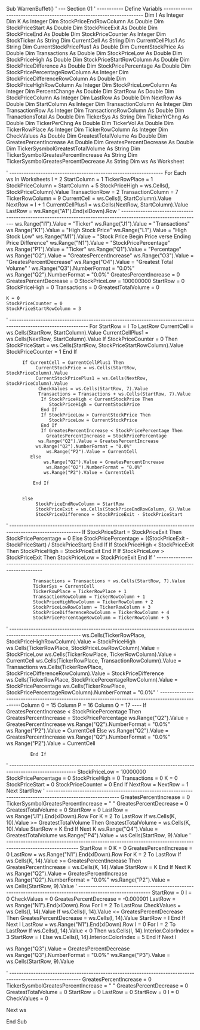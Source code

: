 Sub WarrenBuffet()
' --- Section 01
' ----------- Define Variabls ---------------------------------------------------------------------
Dim I As Integer
Dim K As Integer
Dim StockPriceEndRowColumn As Double
Dim StockPriceStart As Double
Dim StockPriceExit As Double
Dim StockPriceEnd As Double
Dim StockPriceCounter As Integer
Dim StockTicker As String
Dim CurrentCell As String
Dim CurrentCellPlus1 As String
Dim CurrentStockPricePlus1 As Double
Dim CurrentStockPrice As Double
Dim Transactions As Double
Dim StockPriceLow As Double
Dim StockPriceHigh As Double
Dim StockPriceStartRowColumn As Double
Dim StockPriceDifference As Double
Dim StockPricePercentage As Double
Dim StockPricePercentageRowColumn As Integer
Dim StockPriceDifferenceRowColumn As Double
Dim StockPriceHighRowColumn As Integer
Dim StockPriceLowColumn As Integer
Dim PercentChange As Double
Dim StartRow As Double
Dim StockPriceColumn As Integer
Dim LastRow As Double
Dim NextRow As Double
Dim StartColumn As Integer
Dim TransactionColumn As Integer
Dim TransactionRow As Integer
Dim TransactionsRowColumn As Double
Dim TranactionsTotal As Double
Dim TickerSys As String
Dim TickerYrChng As Double
Dim TickerPerChng As Double
Dim TickerVol As Double
Dim TickerRowPlace As Integer
Dim TickerRowColumn As Integer
Dim CheckValues As Double
Dim GreatestTotalVolume As Double
Dim GreatesPercentIncrease As Double
Dim GreatesPercentDecrease As Double
Dim TickerSysmbolGreatestTotalVolume As String
Dim TickerSysmbolGreatesPercentIncrease As String
Dim TickerSysmbolGreatesPercentDecrease As String
Dim ws As Worksheet

' ----------------------------------------------------------------
For Each ws In Worksheets
    I = 2
    StartColumn = 1
    TickerRowPlace = 1
    StockPriceColumn = StartColumn + 5
    StockPriceHigh = ws.Cells(I, StockPriceColumn).Value
    TransactionRow = 2
    TransactionColumn = 7
    TickerRowColumn = 9
    CurrentCell = ws.Cells(I, StartColumn).Value
    NextRow = I + 1
    CurrentCellPlus1 = ws.Cells(NextRow, StartColumn).Value
    LastRow = ws.Range("A1").End(xlDown).Row
    ' ---------------------------------------------------------------------------------------------------------------
    ws.Range("I1").Value = "Ticker"
    ws.Range("J1").Value = "Transactions"
    ws.Range("K1").Value = "High Stock Price"
    ws.Range("L1").Value = "High Stock Low"
    ws.Range("M1").Value = "Stock Price Begin Price verse Ending Price Difference"
    ws.Range("N1").Value = "StockPricePercentage"
    ws.Range("P1").Value = "Ticker"
    ws.Range("Q1").Value = "Percentage"
    ws.Range("O2").Value = "GreatesPercentIncrease"
    ws.Range("O3").Value = "GreatesPercentDecrease"
    ws.Range("O4").Value = "Greatest Total Volume"
'  ws.Range("Q3").NumberFormat = "0.0%"
  ws.Range("Q2").NumberFormat = "0.0%"
    GreatesPercentIncrease = 0
    GreatesPercentDecrease = 0
    StockPriceLow = 100000000
    StartRow = 0
    StockPriceHigh = 0
    Transactions = 0
   GreatestTotalVolume = 0
                   
    K = 0
    StockPriceCounter = 0
    StockPriceStartRowColumn = 3
       
' ---------------------------------------------------------------------------------------------------------------
    For StartRow = I To LastRow
        CurrentCell = ws.Cells(StartRow, StartColumn).Value
        CurrentCellPlus1 = ws.Cells(NextRow, StartColumn).Value
        If StockPriceCounter = 0 Then
               StockPriceStart = ws.Cells(StartRow, StockPriceStartRowColumn).Value
               StockPriceCounter = 1
         End If
         
        
          If CurrentCell = CurrentCellPlus1 Then
               CurrentStockPrice = ws.Cells(StartRow, StockPriceColumn).Value
               CurrentStockPricePlus1 = ws.Cells(NextRow, StockPriceColumn).Value
                CheckValues = ws.Cells(StartRow, 7).Value
                Transactions = Transactions + ws.Cells(StartRow, 7).Value
                 If StockPriceHigh < CurrentStockPrice Then
                    StockPriceHigh = CurrentStockPrice
                 End If
                 If StockPriceLow > CurrentStockPrice Then
                    StockPriceLow = CurrentStockPrice
                 End If
                 If GreatesPercentIncrease < StockPricePercentage Then
                   GreatesPercentIncrease = StockPricePercentage
                ws.Range("Q2").Value = GreatesPercentIncrease
               ws.Range("Q2").NumberFormat = "0.0%"
                   ws.Range("P2").Value = CurrentCell
             Else
                  ws.Range("Q2").Value = GreatesPercentIncrease
                   ws.Range("Q2").NumberFormat = "0.0%"
                  ws.Range("P2").Value = CurrentCell
           
              End If
            

          Else
               StockPriceEndRowColumn = StartRow
               StockPriceExit = ws.Cells(StockPriceEndRowColumn, 6).Value
               StockPriceDifference = StockPriceExit - StockPriceStart
   
               
   ' ------------------------------------------------------------------------------------------------------------
              If StockPriceStart = StockPriceExit Then
                  StockPricePercentage = 0
              Else
                 StockPricePercentage = ((StockPriceExit - StockPriceStart) / StockPriceStart)
              End If
              If StockPriceHigh < StockPriceExit Then
                 StockPriceHigh = StockPriceExit
              End If
              If StockPriceLow > StockPriceExit Then
                 StockPriceLow = StockPriceExit
              End If
 ' ------------------------------------------------------------------------------------------------------------
             
              Transactions = Transactions + ws.Cells(StartRow, 7).Value
              TickerSys = CurrentCell
              TickerRowPlace = TickerRowPlace + 1
              TransactionRowColumn = TickerRowColumn + 1
              StockPriceHighRowColumn = TickerRowColumn + 2
              StockPriceLowRowColumn = TickerRowColumn + 3
              StockPriceDifferenceRowColumn = TickerRowColumn + 4
              StockPricePercentageRowColumn = TickerRowColumn + 5
                      
' ------------------------------------------------------------------------------------------------------------
              ws.Cells(TickerRowPlace, StockPriceHighRowColumn).Value = StockPriceHigh
              ws.Cells(TickerRowPlace, StockPriceLowRowColumn).Value = StockPriceLow
              ws.Cells(TickerRowPlace, TickerRowColumn).Value = CurrentCell
              ws.Cells(TickerRowPlace, TransactionRowColumn).Value = Transactions
              ws.Cells(TickerRowPlace, StockPriceDifferenceRowColumn).Value = StockPriceDifference
              ws.Cells(TickerRowPlace, StockPricePercentageRowColumn).Value = StockPricePercentage
              ws.Cells(TickerRowPlace, StockPricePercentageRowColumn).NumberFormat = "0.0%"
' --------------------------------------------------------------------------------------------------Column 0 = 15 Column P = 16 Column Q = 17 ----
            If GreatesPercentIncrease < StockPricePercentage Then
                   GreatesPercentIncrease = StockPricePercentage
                   ws.Range("Q2").Value = GreatesPercentIncrease
                   ws.Range("Q2").NumberFormat = "0.0%"
                   ws.Range("P2").Value = CurrentCell
             Else
                     ws.Range("Q2").Value = GreatesPercentIncrease
                  ws.Range("Q2").NumberFormat = "0.0%"
                  ws.Range("P2").Value = CurrentCell
           
             End If
 
'       ----------------------------------------------------------------------------------------------------------
              StockPriceLow = 10000000
              StockPricePercentage = 0
              StockPriceHigh = 0
              Transactions = 0
              K = 0
              StockPriceStart = 0
              StockPriceCounter = 0
        End If
        NextRow = NextRow + 1
    Next StartRow
 ' ------------------------------------------------------------------------------------------------------------
   GreatesPercentIncrease = 0
   TickerSysmbolGreatesPercentIncrease = " "
   GreatesPercentDecrease = 0
   GreatestTotalVolume = 0
   StartRow = 0
   LastRow = ws.Range("J1").End(xlDown).Row
   For K = 2 To LastRow
     If ws.Cells(K, 10).Value >= GreatestTotalVolume Then
         GreatestTotalVolume = ws.Cells(K, 10).Value
         StartRow = K
     End If
   Next K
   ws.Range("Q4").Value = GreatestTotalVolume
   ws.Range("P4").Value = ws.Cells(StartRow, 9).Value
' ------------------------------------------------------------------------------------------------------------
   StartRow = 0
   K = 0
   GreatesPercentIncrease = 0
   LastRow = ws.Range("N1").End(xlDown).Row
   For K = 2 To LastRow
      If ws.Cells(K, 14).Value >= GreatesPercentIncrease Then
          GreatesPercentIncrease = ws.Cells(K, 14).Value
          StartRow = K
      End If
   Next K
   ws.Range("Q2").Value = GreatesPercentIncrease
   ws.Range("Q2").NumberFormat = "0.0%"
   ws.Range("P2").Value = ws.Cells(StartRow, 9).Value
' ------------------------------------------------------------------------------------------------------------
   StartRow = 0
   I = 0
   CheckValues = 0
   GreatesPercentDecrease = -0.000001
   LastRow = ws.Range("N1").End(xlDown).Row
   For I = 2 To LastRow
   CheckValues = ws.Cells(I, 14).Value
      If ws.Cells(I, 14).Value <= GreatesPercentDecrease Then
          GreatesPercentDecrease = ws.Cells(I, 14).Value
          StartRow = I
      End If
   Next I
   LastRow = ws.Range("N1").End(xlDown).Row
   I = 0
    For I = 2 To LastRow
       If ws.Cells(I, 14).Value < 0 Then
          ws.Cells(I, 14).Interior.ColorIndex = 3
          StartRow = I
          Else
          ws.Cells(I, 14).Interior.ColorIndex = 5
      End If
   Next I
   
   ws.Range("Q3").Value = GreatesPercentDecrease
   ws.Range("Q3").NumberFormat = "0.0%"
   ws.Range("P3").Value = ws.Cells(StartRow, 9).Value
 
 ' ------------------------------------------------------------------------------------------------------------
   GreatesPercentIncrease = 0
   TickerSysmbolGreatesPercentIncrease = " "
   GreatesPercentDecrease = 0
   GreatestTotalVolume = 0
   StartRow = 0
   LastRow = 0
   StartRow = 0
   I = 0
   CheckValues = 0
 
Next ws

End Sub


    
